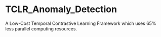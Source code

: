 # TCLR_Anomaly_Detection
A Low-Cost Temporal Contrastive Learning Framework which uses 65% less parallel computing resources.
